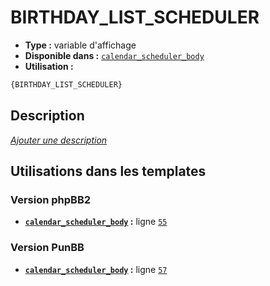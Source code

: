 # BIRTHDAY_LIST_SCHEDULER
* __Type :__ variable d'affichage
* __Disponible dans :__ [`calendar_scheduler_body`](../tpl/var/calendar_scheduler_body.md#readme)
* __Utilisation :__

```html
{BIRTHDAY_LIST_SCHEDULER}
```

## Description
[*Ajouter une description*](https://fa-tvars.appspot.com/var/BIRTHDAY_LIST_SCHEDULER)

## Utilisations dans les templates

### Version phpBB2
* __[`calendar_scheduler_body`](../tpl/var/calendar_scheduler_body.md#readme) :__ ligne [`55`](../tpl/src/subsilver/calendar_scheduler_body.tpl#L55)

### Version PunBB
* __[`calendar_scheduler_body`](../tpl/var/calendar_scheduler_body.md#readme) :__ ligne [`57`](../tpl/src/punbb/calendar_scheduler_body.tpl#L57)